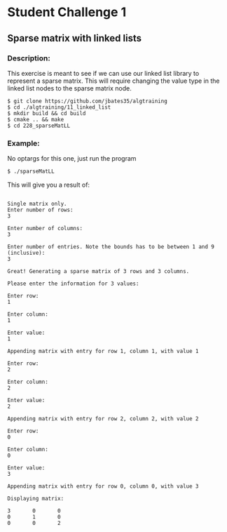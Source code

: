 # Student Challenge 1
## Sparse matrix with linked lists
### Description:
This exercise is meant to see if we can use our linked list library to represent a sparse matrix. This will require changing the value type in the linked list nodes to the sparse matrix node.
```
$ git clone https://github.com/jbates35/algtraining
$ cd ./algtraining/11_linked_list
$ mkdir build && cd build
$ cmake .. && make
$ cd 228_sparseMatLL
```
### Example:
No optargs for this one, just run the program
```bash
$ ./sparseMatLL
```
This will give you a result of:
```

Single matrix only.
Enter number of rows:
3

Enter number of columns:
3

Enter number of entries. Note the bounds has to be between 1 and 9 (inclusive):
3

Great! Generating a sparse matrix of 3 rows and 3 columns.

Please enter the information for 3 values:

Enter row:
1

Enter column:
1

Enter value:
1

Appending matrix with entry for row 1, column 1, with value 1

Enter row:
2

Enter column:
2

Enter value:
2

Appending matrix with entry for row 2, column 2, with value 2

Enter row:
0

Enter column:
0

Enter value:
3

Appending matrix with entry for row 0, column 0, with value 3

Displaying matrix:

3       0       0
0       1       0
0       0       2
```

